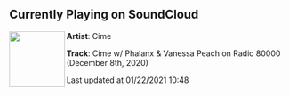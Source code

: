 ## Currently Playing on SoundCloud

[<img align="left" width="100" src="https://i1.sndcdn.com/artworks-LjN7LKogxjI1yr7d-vsFsFw-t50x50.jpg">](https://soundcloud.com/cime-world/cime-w-phalanx-vanessa-peach-on-radio-80000-december-8th-2020)

**Artist**: Cime 

**Track**: Cime w/ Phalanx & Vanessa Peach on Radio 80000 (December 8th, 2020)

Last updated at 01/22/2021 10:48
